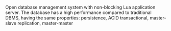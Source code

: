 Open database management system with non-blocking Lua application server. The database has a high performance compared to traditional DBMS, having the same properties: persistence, ACID transactional, master-slave replication, master-master
